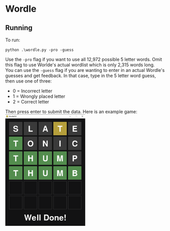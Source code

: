 # Wordle
## Running
To run:
```
python .\wordle.py -pro -guess
```

Use the `-pro` flag if you want to use all 12,972 possible 5 letter words. Omit this flag to use Worlde's actual wordlist which is only 2,315 words long. <br>
You can use the `-guess` flag if you are wanting to enter in an actual Wordle's guesses and get feedback. In that case, type in the 5 letter word guess, then use one of three:
* 0 = Incorrect letter
* 1 = Wrongly placed letter
* 2 = Correct letter <br>

Then press enter to submit the data. Here is an example game: <br>
<img src="data/game.png" height="350">